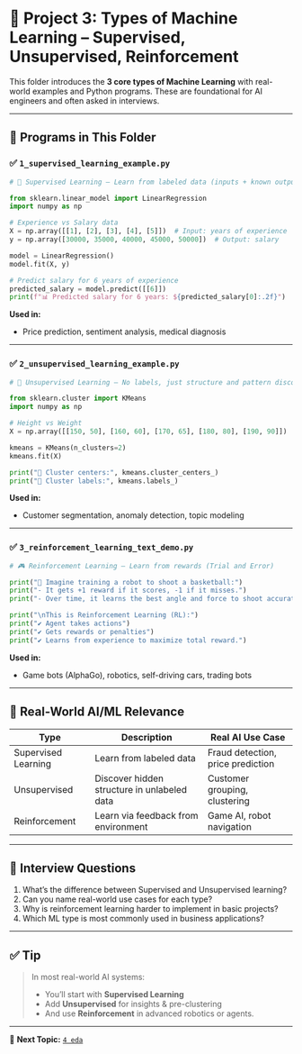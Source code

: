 # 🧠 Project 3: Types of Machine Learning – Supervised, Unsupervised, Reinforcement

This folder introduces the **3 core types of Machine Learning** with real-world examples and Python programs. These are foundational for AI engineers and often asked in interviews.

---

## 📌 Programs in This Folder

### ✅ `1_supervised_learning_example.py`

```python
# 🧠 Supervised Learning – Learn from labeled data (inputs + known outputs)

from sklearn.linear_model import LinearRegression
import numpy as np

# Experience vs Salary data
X = np.array([[1], [2], [3], [4], [5]])  # Input: years of experience
y = np.array([30000, 35000, 40000, 45000, 50000])  # Output: salary

model = LinearRegression()
model.fit(X, y)

# Predict salary for 6 years of experience
predicted_salary = model.predict([[6]])
print(f"📊 Predicted salary for 6 years: ${predicted_salary[0]:.2f}")
```

**Used in:**
- Price prediction, sentiment analysis, medical diagnosis

---

### ✅ `2_unsupervised_learning_example.py`

```python
# 🧩 Unsupervised Learning – No labels, just structure and pattern discovery

from sklearn.cluster import KMeans
import numpy as np

# Height vs Weight
X = np.array([[150, 50], [160, 60], [170, 65], [180, 80], [190, 90]])

kmeans = KMeans(n_clusters=2)
kmeans.fit(X)

print("📌 Cluster centers:", kmeans.cluster_centers_)
print("🧠 Cluster labels:", kmeans.labels_)
```

**Used in:**
- Customer segmentation, anomaly detection, topic modeling

---

### ✅ `3_reinforcement_learning_text_demo.py`

```python
# 🎮 Reinforcement Learning – Learn from rewards (Trial and Error)

print("🏀 Imagine training a robot to shoot a basketball:")
print("- It gets +1 reward if it scores, -1 if it misses.")
print("- Over time, it learns the best angle and force to shoot accurately.")

print("\nThis is Reinforcement Learning (RL):")
print("✔️ Agent takes actions")
print("✔️ Gets rewards or penalties")
print("✔️ Learns from experience to maximize total reward.")
```

**Used in:**
- Game bots (AlphaGo), robotics, self-driving cars, trading bots

---

## 🧠 Real-World AI/ML Relevance

| Type                | Description                               | Real AI Use Case |
|---------------------|--------------------------------------------|------------------|
| Supervised Learning | Learn from labeled data                   | Fraud detection, price prediction |
| Unsupervised        | Discover hidden structure in unlabeled data | Customer grouping, clustering |
| Reinforcement       | Learn via feedback from environment        | Game AI, robot navigation |

---

## 💬 Interview Questions

1. What’s the difference between Supervised and Unsupervised learning?
2. Can you name real-world use cases for each type?
3. Why is reinforcement learning harder to implement in basic projects?
4. Which ML type is most commonly used in business applications?

---

## ✅ Tip

> In most real-world AI systems:  
> - You’ll start with **Supervised Learning**  
> - Add **Unsupervised** for insights & pre-clustering  
> - And use **Reinforcement** in advanced robotics or agents.

---

📁 **Next Topic:** [`4 eda`](../04%20eda/)